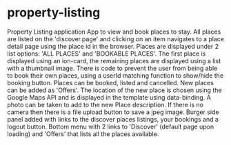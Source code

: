 # property-listing
Property Listing application
App to view and book places to stay. All places are listed on the 'discover.page' and clicking on an item navigates to a place detail page using the place id in the browser.
Places are displayed under 2 list options: 'ALL PLACES' and 'BOOKABLE PLACES'. The first place is displayed using an ion-card, the remaining places are displayed using a list with a thumbnail image. There is code to prevent the user from being able to book their own places, using a userId matching function to show/hide the booking button.
Places can be booked, listed and cancelled.
New places can be added as 'Offers'. The location of the new place is chosen using the Google Maps API and is displayed in the template using data-binding. A photo can be taken to add to the new Place description. If there is no camera then there is a file upload button to save a jpeg image.
Burger side panel added with links to the discover places listings, your bookings and a logout button.
Bottom menu with 2 links to 'Discover' (default page upon loading) and 'Offers' that lists all the places available.

